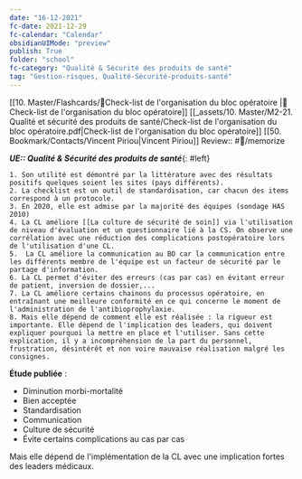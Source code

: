 ```yaml
---
date: "16-12-2021"
fc-date: 2021-12-29
fc-calendar: "Calendar"
obsidianUIMode: "preview"
publish: True
folder: "school"
fc-category: "Qualité & Sécurité des produits de santé"
tag: "Gestion-risques, Qualité-Sécurité-produits-santé"
---
```

[[10. Master/Flashcards/🦺Check-list de l'organisation du bloc opératoire |🦺 Check-list de l'organisation du bloc opératoire]]
[[_assets/10. Master/M2-21. Qualité et sécurité des produits de santé/Check-list de l'organisation du bloc opératoire.pdf|Check-list de l'organisation du bloc opératoire]]
[[50. Bookmark/Contacts/Vincent Piriou|Vincent Piriou]]
Review:: #🎒/memorize  

***UE:: Qualité & Sécurité des produits de santé***{: #left}  

```ad-conclusion
1. Son utilité est démontré par la littérature avec des résultats positifs quelques soient les sites (pays différents).
2. La checklist est un outil de standardisation, car chacun des items correspond à un protocole. 
3. En 2020, elle est admise par la majorité des équipes (sondage HAS 2010)
4. La CL améliore [[La culture de sécurité de soin]] via l'utilisation de niveau d'évaluation et un questionnaire lié à la CS. On observe une corrélation avec une réduction des complications postopératoire lors de l'utilisation d'une CL. 
5.  La CL améliore la communication au BO car la communication entre les différents membre de l'équipe est un facteur de sécurité par le partage d'information.
6. La CL permet d'éviter des erreurs (cas par cas) en évitant erreur de patient, inversion de dossier,...
7. La CL améliore certains chainons du processus opératoire, en entraînant une meilleure conformité en ce qui concerne le moment de l'administration de l'antibioprophylaxie. 
8. Mais elle dépend de comment elle est réalisée : la rigueur est importante. Elle dépend de l'implication des leaders, qui doivent expliquer pourquoi la mettre en place et l'utiliser. Sans cette explication, il y a incompréhension de la part du personnel, frustration, désintérêt et non voire mauvaise réalisation malgré les consignes. 
``` 

**Étude publiée** :
- Diminution morbi-mortalité
- Bien acceptée
- Standardisation
- Communication
- Culture de sécurité
- Évite certains complications au cas par cas

Mais elle dépend de l'implémentation de la CL avec une implication fortes des leaders médicaux.